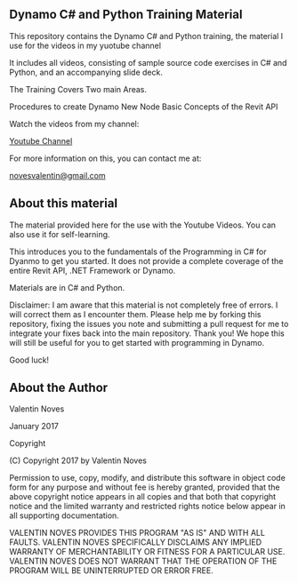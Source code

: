 ## Dynamo C# and Python Training Material ##

This repository contains the Dynamo C# and Python training, the material I use for the videos in my yuotube channel

It includes all videos, consisting of sample source code exercises in C# and Python, and an accompanying slide deck.

The Training Covers Two main Areas.

Procedures to create Dynamo New Node 
Basic Concepts of the Revit API


Watch the videos from my channel:

[Youtube Channel](https://www.youtube.com/channel/UCp_UhkKl76_KA6WaHvWCBMg)


For more information on this, you can contact me at:

novesvalentin@gmail.com

## About this material ##

The material provided here for the use with the Youtube Videos. You can also use it for self-learning.

This introduces you to the fundamentals of the Programming in C# for Dyanmo to get you started. It does not provide a complete coverage of the entire Revit API, .NET Framework or Dynamo.

Materials are in C# and Python.

Disclaimer: I am aware that this material is not completely free of errors. I will correct them as I encounter them. Please help me by forking this repository, fixing the issues you note and submitting a pull request for me to integrate your fixes back into the main repository. Thank you! We hope this will still be useful for you to get started with programming in Dynamo.

Good luck!

## About the Author ##

Valentin Noves

January 2017

Copyright

(C) Copyright 2017 by Valentin Noves

Permission to use, copy, modify, and distribute this software in object code form for any purpose and without fee is hereby granted, provided that the above copyright notice appears in all copies and that both that copyright notice and the limited warranty and restricted rights notice below appear in all supporting documentation.

VALENTIN NOVES PROVIDES THIS PROGRAM "AS IS" AND WITH ALL FAULTS. VALENTIN NOVES SPECIFICALLY DISCLAIMS ANY IMPLIED WARRANTY OF MERCHANTABILITY OR FITNESS FOR A PARTICULAR USE. VALENTIN NOVES DOES NOT WARRANT THAT THE OPERATION OF THE PROGRAM WILL BE UNINTERRUPTED OR ERROR FREE.

